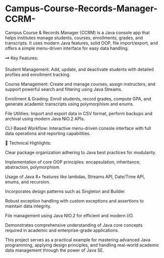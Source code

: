 # Campus-Course-Records-Manager-CCRM-
Campus Course &amp; Records Manager (CCRM) is a Java console app that helps institutes manage students, courses, enrollments, grades, and transcripts. It uses modern Java features, solid OOP, file import/export, and offers a simple menu-driven interface for easy data handling.



🗝️ Key Features:

Student Management: Add, update, and deactivate students with detailed profiles and enrollment tracking.

Course Management: Create and manage courses, assign instructors, and support powerful search and filtering using Java Streams.

Enrollment & Grading: Enroll students, record grades, compute GPA, and generate academic transcripts using polymorphism and enums.

File Utilities: Import and export data in CSV format, perform backups and archival using modern Java NIO.2 APIs.

CLI-Based Workflow: Interactive menu-driven console interface with full data operations and reporting capabilities.



📡 Technical Highlights:

Clear package organization adhering to Java best practices for modularity.

Implementation of core OOP principles: encapsulation, inheritance, abstraction, polymorphism.

Usage of Java 8+ features like lambdas, Streams API, Date/Time API, enums, and recursion.

Incorporates design patterns such as Singleton and Builder.

Robust exception handling with custom exceptions and assertions to maintain data integrity.

File management using Java NIO.2 for efficient and modern I/O.

Demonstrates comprehensive understanding of Java core concepts required in academic and enterprise-grade applications.

This project serves as a practical example for mastering advanced Java programming, applying design principles, and handling real-world academic data management through the power of Java SE.

